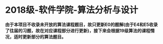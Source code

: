# 2018级-软件学院-算法分析与设计

**由于本项目不收录未开放的算法课程题目，故只更新E0的题解(由于E4和E5收录了往届的习题，故在对应课程部分进行更新)，接下来会根据19级算法的课程情况，适时更新部分的算法题目。**

